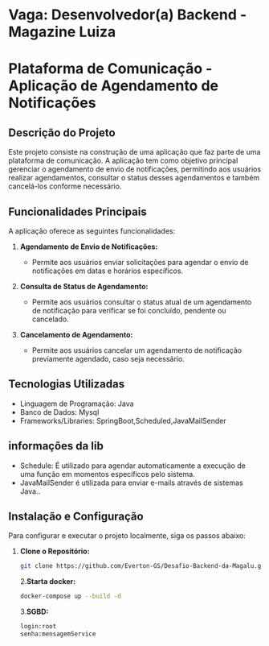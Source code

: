 # Vaga: Desenvolvedor(a) Backend - Magazine Luiza


# Plataforma de Comunicação - Aplicação de Agendamento de Notificações

## Descrição do Projeto
Este projeto consiste na construção de uma aplicação que faz parte de uma plataforma de comunicação. A aplicação tem como objetivo principal gerenciar o agendamento de envio de notificações, permitindo aos usuários realizar agendamentos, consultar o status desses agendamentos e também cancelá-los conforme necessário.

## Funcionalidades Principais
A aplicação oferece as seguintes funcionalidades:

1. **Agendamento de Envio de Notificações:**
   - Permite aos usuários enviar solicitações para agendar o envio de notificações em datas e horários específicos.

2. **Consulta de Status de Agendamento:**
   - Permite aos usuários consultar o status atual de um agendamento de notificação para verificar se foi concluído, pendente ou cancelado.

3. **Cancelamento de Agendamento:**
   - Permite aos usuários cancelar um agendamento de notificação previamente agendado, caso seja necessário.

## Tecnologias Utilizadas
- Linguagem de Programação: Java
- Banco de Dados: Mysql
- Frameworks/Libraries: SpringBoot,Scheduled,JavaMailSender

## informações da lib
- Schedule: É utilizado para agendar automaticamente a execução de uma função em momentos específicos pelo sistema.
- JavaMailSender é utilizada para enviar e-mails através de sistemas Java..

## Instalação e Configuração
Para configurar e executar o projeto localmente, siga os passos abaixo:

1. **Clone o Repositório:**
   ```bash
   git clone https://github.com/Everton-GS/Desafio-Backend-da-Magalu.git
   ```
   
   2.**Starta docker:**
   ```bash
   docker-compose up --build -d
   ```

   3.**SGBD:**
   ```bash
   login:root
   senha:mensagemService
   ```
   
